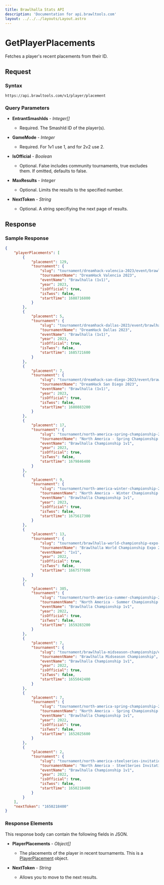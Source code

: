 ```yaml
---
title: Brawlhalla Stats API
description: 'Documentation for api.brawltools.com'
layout: ../../../layouts/Layout.astro
---
```


# GetPlayerPlacements

Fetches a player's recent placements from their ID.

## Request

### Syntax

```https://api.brawltools.com/v1/player/placement```

### Query Parameters

- **EntrantSmashIds** - *Integer[]*
    - Required. The SmashId ID of the player(s).

- **GameMode** - *Integer*
    - Required. For 1v1 use 1, and for 2v2 use 2.

- **IsOfficial** - *Boolean*
    - Optional. False includes community tournaments, true excludes them. If omitted, defaults to false.

- **MaxResults** - *Integer*
    - Optional. Limits the results to the specified number.

- **NextToken** - *String*
    - Optional. A string specifiying the next page of results.

## Response

### Sample Response

```json
{
    "playerPlacements": [
        {
            "placement": 129,
            "tournament": {
                "slug": "tournament/dreamhack-valencia-2023/event/brawlhalla-1v1",
                "tournamentName": "DreamHack Valencia 2023",
                "eventName": "Brawlhalla (1v1)",
                "year": 2023,
                "isOfficial": true,
                "isTwos": false,
                "startTime": 1688716800
            }
        },
        {
            "placement": 5,
            "tournament": {
                "slug": "tournament/dreamhack-dallas-2023/event/brawlhalla-1v1",
                "tournamentName": "DreamHack Dallas 2023",
                "eventName": "Brawlhalla (1v1)",
                "year": 2023,
                "isOfficial": true,
                "isTwos": false,
                "startTime": 1685721600
            }
        },
        {
            "placement": 7,
            "tournament": {
                "slug": "tournament/dreamhack-san-diego-2023/event/brawlhalla-1v1",
                "tournamentName": "DreamHack San Diego 2023",
                "eventName": "Brawlhalla (1v1)",
                "year": 2023,
                "isOfficial": true,
                "isTwos": false,
                "startTime": 1680883200
            }
        },
        {
            "placement": 17,
            "tournament": {
                "slug": "tournament/north-america-spring-championship-2023/event/brawlhalla-championship-1v1",
                "tournamentName": "North America - Spring Championship 2023",
                "eventName": "Brawlhalla Championship 1v1",
                "year": 2023,
                "isOfficial": true,
                "isTwos": false,
                "startTime": 1679846400
            }
        },
        {
            "placement": 9,
            "tournament": {
                "slug": "tournament/north-america-winter-championship-2023/event/brawlhalla-championship-1v1",
                "tournamentName": "North America - Winter Championship 2023",
                "eventName": "Brawlhalla Championship 1v1",
                "year": 2023,
                "isOfficial": true,
                "isTwos": false,
                "startTime": 1675617300
            }
        },
        {
            "placement": 13,
            "tournament": {
                "slug": "tournament/brawlhalla-world-championship-expo-2022/event/1v1",
                "tournamentName": "Brawlhalla World Championship Expo 2022",
                "eventName": "1v1",
                "year": 2022,
                "isOfficial": true,
                "isTwos": false,
                "startTime": 1667577600
            }
        },
        {
            "placement": 385,
            "tournament": {
                "slug": "tournament/north-america-summer-championship-2022/event/brawlhalla-championship-1v1",
                "tournamentName": "North America - Summer Championship 2022",
                "eventName": "Brawlhalla Championship 1v1",
                "year": 2022,
                "isOfficial": true,
                "isTwos": false,
                "startTime": 1659283200
            }
        },
        {
            "placement": 7,
            "tournament": {
                "slug": "tournament/brawlhalla-midseason-championship/event/brawlhalla-championship-1v1",
                "tournamentName": "Brawlhalla Midseason Championship",
                "eventName": "Brawlhalla Championship 1v1",
                "year": 2022,
                "isOfficial": true,
                "isTwos": false,
                "startTime": 1655042400
            }
        },
        {
            "placement": 7,
            "tournament": {
                "slug": "tournament/north-america-spring-championship-2022/event/brawlhalla-championship-1v1",
                "tournamentName": "North America - Spring Championship 2022",
                "eventName": "Brawlhalla Championship 1v1",
                "year": 2022,
                "isOfficial": true,
                "isTwos": false,
                "startTime": 1652025600
            }
        },
        {
            "placement": 2,
            "tournament": {
                "slug": "tournament/north-america-steelseries-invitational-2022/event/brawlhalla-championship-1v1",
                "tournamentName": "North America - SteelSeries Invitational 2022",
                "eventName": "Brawlhalla Championship 1v1",
                "year": 2022,
                "isOfficial": true,
                "isTwos": false,
                "startTime": 1650218400
            }
        }
    ],
    "nextToken": "1650218400"
}
```

### Response Elements

This response body can contain the following fields in JSON.

- **PlayerPlacements** - *Object[]*
    - The placements of the player in recent tournaments. This is a <a href="../../datatypes/playerplacement">PlayerPlacement</a> object.

- **NextToken** - *String*
    - Allows you to move to the next results.
